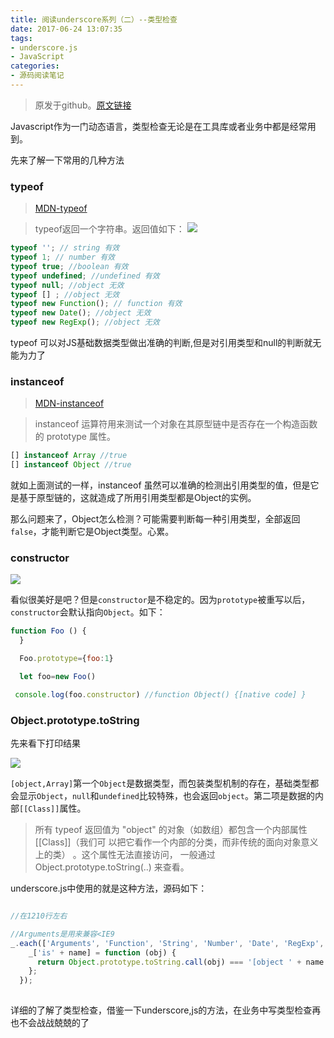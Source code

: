 ```yaml
---
title: 阅读underscore系列（二）--类型检查
date: 2017-06-24 13:07:35
tags:
- underscore.js
- JavaScript
categories:
- 源码阅读笔记
---
```


> 原发于github。[原文链接](https://github.com/strongfanfan/underscore-interpretation/issues/2)


Javascript作为一门动态语言，类型检查无论是在工具库或者业务中都是经常用到。

先来了解一下常用的几种方法
<!--more -->
### typeof

> [MDN-typeof](https://developer.mozilla.org/zh-CN/docs/Web/JavaScript/Reference/Operators/typeof)

> typeof返回一个字符串。返回值如下：
![](http://omqz8y2im.bkt.clouddn.com/underscore2-1.png)

```js
typeof ''; // string 有效
typeof 1; // number 有效
typeof true; //boolean 有效
typeof undefined; //undefined 有效
typeof null; //object 无效
typeof [] ; //object 无效
typeof new Function(); // function 有效
typeof new Date(); //object 无效
typeof new RegExp(); //object 无效
```
typeof 可以对JS基础数据类型做出准确的判断,但是对引用类型和null的判断就无能为力了

### instanceof

> [MDN-instanceof](https://developer.mozilla.org/zh-CN/docs/Web/JavaScript/Reference/Operators/instanceof)

> instanceof 运算符用来测试一个对象在其原型链中是否存在一个构造函数的 prototype 属性。

```js
[] instanceof Array //true
[] instanceof Object //true
```
就如上面测试的一样，instanceof 虽然可以准确的检测出引用类型的值，但是它是基于原型链的，这就造成了所用引用类型都是Object的实例。

那么问题来了，Object怎么检测？可能需要判断每一种引用类型，全部返回`false`，才能判断它是Object类型。心累。

### constructor


![](http://omqz8y2im.bkt.clouddn.com/underscore2-2.png)

看似很美好是吧？但是`constructor`是不稳定的。因为`prototype`被重写以后，`constructor`会默认指向`Object`。如下：
```js
function Foo () {
  }

  Foo.prototype={foo:1}

  let foo=new Foo()

 console.log(foo.constructor) //function Object() {[native code] }
```

### Object.prototype.toString


先来看下打印结果

![](http://omqz8y2im.bkt.clouddn.com/underscore2-3.png)

`[object,Array]`第一个`Object`是数据类型，而包装类型机制的存在，基础类型都会显示`Object`，`null`和`undefined`比较特殊，也会返回`object`。第二项是数据的内部`[[Class]]`属性。

> 所有 typeof 返回值为 "object" 的对象（如数组）都包含一个内部属性 [[Class]]（我们可 以把它看作一个内部的分类，而非传统的面向对象意义上的类） 。这个属性无法直接访问， 一般通过 Object.prototype.toString(..) 来查看。


underscore.js中使用的就是这种方法，源码如下：

```js

//在1210行左右

//Arguments是用来兼容<IE9
_.each(['Arguments', 'Function', 'String', 'Number', 'Date', 'RegExp', 'Error'], function (name) {
    _['is' + name] = function (obj) {
      return Object.prototype.toString.call(obj) === '[object ' + name + ']';
    };
  });
  
```


详细的了解了类型检查，借鉴一下underscore,js的方法，在业务中写类型检查再也不会战战兢兢的了



